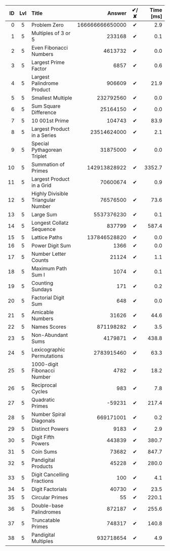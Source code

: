 | ID | Lvl | Title                              |          Answer | ✔/✘ | Time [ms] |
| -: | :-: | :--------------------------------- | --------------: | :-: | --------: |
|  0 |  5  | Problem Zero                       | 166666666650000 |  ✔  |       2.9 |
|  1 |  5  | Multiples of 3 or 5                |          233168 |  ✔  |       0.1 |
|  2 |  5  | Even Fibonacci Numbers             |         4613732 |  ✔  |       0.0 |
|  3 |  5  | Largest Prime Factor               |            6857 |  ✔  |       0.6 |
|  4 |  5  | Largest Palindrome Product         |          906609 |  ✔  |      21.9 |
|  5 |  5  | Smallest Multiple                  |       232792560 |  ✔  |       0.0 |
|  6 |  5  | Sum Square Difference              |        25164150 |  ✔  |       0.0 |
|  7 |  5  | 10 001st Prime                     |          104743 |  ✔  |      83.9 |
|  8 |  5  | Largest Product in a Series        |     23514624000 |  ✔  |       2.1 |
|  9 |  5  | Special Pythagorean Triplet        |        31875000 |  ✔  |       0.0 |
| 10 |  5  | Summation of Primes                |    142913828922 |  ✔  |    3352.7 |
| 11 |  5  | Largest Product in a Grid          |        70600674 |  ✔  |       0.9 |
| 12 |  5  | Highly Divisible Triangular Number |        76576500 |  ✔  |      73.6 |
| 13 |  5  | Large Sum                          |      5537376230 |  ✔  |       0.1 |
| 14 |  5  | Longest Collatz Sequence           |          837799 |  ✔  |     587.4 |
| 15 |  5  | Lattice Paths                      |    137846528820 |  ✔  |       0.0 |
| 16 |  5  | Power Digit Sum                    |            1366 |  ✔  |       0.0 |
| 17 |  5  | Number Letter Counts               |           21124 |  ✔  |       1.1 |
| 18 |  5  | Maximum Path Sum I                 |            1074 |  ✔  |       0.1 |
| 19 |  5  | Counting Sundays                   |             171 |  ✔  |       0.2 |
| 20 |  5  | Factorial Digit Sum                |             648 |  ✔  |       0.0 |
| 21 |  5  | Amicable Numbers                   |           31626 |  ✔  |      44.6 |
| 22 |  5  | Names Scores                       |       871198282 |  ✔  |       3.5 |
| 23 |  5  | Non-Abundant Sums                  |         4179871 |  ✔  |     438.8 |
| 24 |  5  | Lexicographic Permutations         |      2783915460 |  ✔  |      63.3 |
| 25 |  5  | 1000-digit Fibonacci Number        |            4782 |  ✔  |      18.2 |
| 26 |  5  | Reciprocal Cycles                  |             983 |  ✔  |       7.8 |
| 27 |  5  | Quadratic Primes                   |          -59231 |  ✔  |     217.4 |
| 28 |  5  | Number Spiral Diagonals            |       669171001 |  ✔  |       0.2 |
| 29 |  5  | Distinct Powers                    |            9183 |  ✔  |       2.9 |
| 30 |  5  | Digit Fifth Powers                 |          443839 |  ✔  |     380.7 |
| 31 |  5  | Coin Sums                          |           73682 |  ✔  |     847.7 |
| 32 |  5  | Pandigital Products                |           45228 |  ✔  |     280.0 |
| 33 |  5  | Digit Cancelling Fractions         |             100 |  ✔  |       4.1 |
| 34 |  5  | Digit Factorials                   |           40730 |  ✔  |      23.5 |
| 35 |  5  | Circular Primes                    |              55 |  ✔  |     220.1 |
| 36 |  5  | Double-base Palindromes            |          872187 |  ✔  |     255.6 |
| 37 |  5  | Truncatable Primes                 |          748317 |  ✔  |     140.8 |
| 38 |  5  | Pandigital Multiples               |       932718654 |  ✔  |       4.9 |